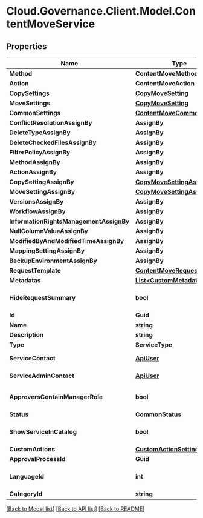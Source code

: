 # Cloud.Governance.Client.Model.ContentMoveService
## Properties

Name | Type | Description | Notes
------------ | ------------- | ------------- | -------------
**Method** | **ContentMoveMethod** |  | [optional] 
**Action** | **ContentMoveAction** |  | [optional] 
**CopySettings** | [**CopyMoveSetting**](CopyMoveSetting.md) |  | [optional] 
**MoveSettings** | [**CopyMoveSetting**](CopyMoveSetting.md) |  | [optional] 
**CommonSettings** | [**ContentMoveCommonSetting**](ContentMoveCommonSetting.md) |  | [optional] 
**ConflictResolutionAssignBy** | **AssignBy** |  | [optional] 
**DeleteTypeAssignBy** | **AssignBy** |  | [optional] 
**DeleteCheckedFilesAssignBy** | **AssignBy** |  | [optional] 
**FilterPolicyAssignBy** | **AssignBy** |  | [optional] 
**MethodAssignBy** | **AssignBy** |  | [optional] 
**ActionAssignBy** | **AssignBy** |  | [optional] 
**CopySettingAssignBy** | [**CopyMoveSettingAssignBy**](CopyMoveSettingAssignBy.md) |  | [optional] 
**MoveSettingAssignBy** | [**CopyMoveSettingAssignBy**](CopyMoveSettingAssignBy.md) |  | [optional] 
**VersionsAssignBy** | **AssignBy** |  | [optional] 
**WorkflowAssignBy** | **AssignBy** |  | [optional] 
**InformationRightsManagementAssignBy** | **AssignBy** |  | [optional] 
**NullColumnValueAssignBy** | **AssignBy** |  | [optional] 
**ModifiedByAndModifiedTimeAssignBy** | **AssignBy** |  | [optional] 
**MappingSettingAssignBy** | **AssignBy** |  | [optional] 
**BackupEnvironmentAssignBy** | **AssignBy** |  | [optional] 
**RequestTemplate** | [**ContentMoveRequest**](ContentMoveRequest.md) |  | [optional] 
**Metadatas** | [**List&lt;CustomMetadata&gt;**](CustomMetadata.md) |  | [optional] 
**HideRequestSummary** | **bool** |  | [optional] [default to false]
**Id** | **Guid** |  | [optional] 
**Name** | **string** |  | [optional] 
**Description** | **string** |  | [optional] 
**Type** | **ServiceType** |  | [optional] 
**ServiceContact** | [**ApiUser**](ApiUser.md) | ApiUser model | [optional] 
**ServiceAdminContact** | [**ApiUser**](ApiUser.md) | ApiUser model | [optional] 
**ApproversContainManagerRole** | **bool** |  | [optional] [default to false]
**Status** | **CommonStatus** |  | [optional] 
**ShowServiceInCatalog** | **bool** |  | [optional] [default to false]
**CustomActions** | [**CustomActionSettings**](CustomActionSettings.md) |  | [optional] 
**ApprovalProcessId** | **Guid** |  | [optional] 
**LanguageId** | **int** |  | [optional] [default to 0]
**CategoryId** | **string** |  | [optional] 

[[Back to Model list]](../README.md#documentation-for-models) [[Back to API list]](../README.md#documentation-for-api-endpoints) [[Back to README]](../README.md)

